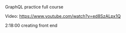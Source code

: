 GraphQL practice full course

Video: https://www.youtube.com/watch?v=ed8SzALpx1Q

2:18:00
creating front end
